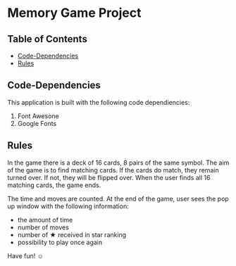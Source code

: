 # Memory Game Project

## Table of Contents

* [Code-Dependencies](#Code-Dependencies)
* [Rules](#rules)

## Code-Dependencies

This application is built with the following code dependiencies:

1. Font Awesone
2. Google Fonts

## Rules

In the game there is a deck of 16 cards, 8 pairs of the same symbol. The aim of the game is to find matching cards. If the cards do match, they remain turned over. If not, they will be flipped over. When the user finds all 16 matching cards, the game ends.

The time and moves are counted. At the end of the game, user sees the pop up window with the following information: 
* the amount of time
* number of moves
* number of ★ received in star ranking
* possibility to play once again

Have fun! :relaxed: